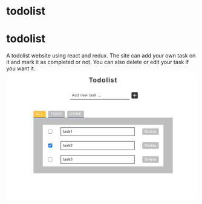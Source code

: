 # todolist
# todolist
A todolist website using react and redux. The site can add your own task on it and mark it as completed or not.
You can also delete or edit your task if you want it.
![image](https://github.com/mamao000/todolist/blob/master/test/src/assets/icon/%E8%9E%A2%E5%B9%95%E6%93%B7%E5%8F%96%E7%95%AB%E9%9D%A2%202023-02-20%20215855.png)
